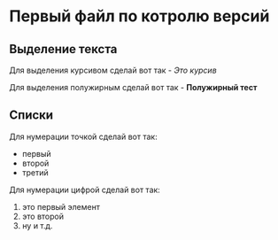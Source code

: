 # Первый файл по котролю версий
## Выделение текста
Для выделения курсивом сделай вот так - *Это курсив*

Для выделения полужирным сделай вот так - **Полужирный тест** 

## Списки
Для нумерации точкой сделай вот так:
* первый
* второй
* третий

Для нумерации цифрой сделай вот так:
1. это первый элемент
2. это второй
3. ну и т.д.